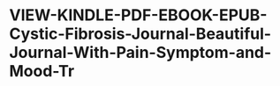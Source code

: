 # VIEW-KINDLE-PDF-EBOOK-EPUB-Cystic-Fibrosis-Journal-Beautiful-Journal-With-Pain-Symptom-and-Mood-Tr